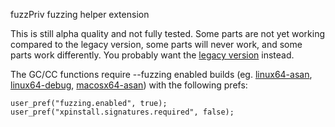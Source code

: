 fuzzPriv fuzzing helper extension

This is still alpha quality and not fully tested. Some parts are not yet working compared to the legacy version,
some parts will never work, and some parts work differently. You probably want the [legacy version](tree/legacy) instead.

The GC/CC functions require --fuzzing enabled builds (eg. [linux64-asan](https://tools.taskcluster.net/index/gecko.v2.mozilla-central.latest.firefox/linux64-fuzzing-asan-opt), [linux64-debug](https://tools.taskcluster.net/index/gecko.v2.mozilla-central.latest.firefox/linux64-fuzzing-debug), [macosx64-asan](https://tools.taskcluster.net/index/gecko.v2.mozilla-central.latest.firefox/macosx64-fuzzing-asan-opt)) with the following prefs:

    user_pref("fuzzing.enabled", true);
    user_pref("xpinstall.signatures.required", false);
